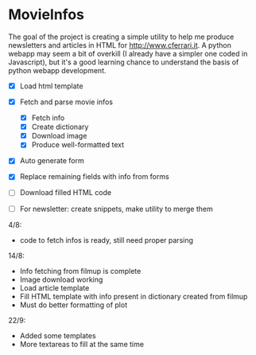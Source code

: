 # MovieInfos

The goal of the project is creating a simple utility to help me produce newsletters and articles in HTML for http://www.cferrari.it. 
A python webapp may seem a bit of overkill (I already have a simpler one coded in Javascript), but it's a good learning chance to understand the basis of python webapp development.

* [x] Load html template 
* [x] Fetch and parse movie infos 
  * [x] Fetch info
  * [x] Create dictionary 
  * [x] Download image 
  * [x] Produce well-formatted text 
* [x] Auto generate form 
* [x] Replace remaining fields with info from forms 
* [ ] Download filled HTML code 

* [ ] For newsletter: create snippets, make utility to merge them

4/8:
  * code to fetch infos is ready, still need proper parsing 

14/8:  
  * Info fetching from filmup is complete 
  * Image download working 
  * Load article template 
  * Fill HTML template with info present in dictionary created from filmup
  * Must do better formatting of plot

22/9:
  * Added some templates
  * More textareas to fill at the same time
